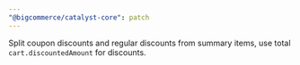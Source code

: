 ```yaml
---
"@bigcommerce/catalyst-core": patch
---
```


Split coupon discounts and regular discounts from summary items, use total `cart.discountedAmount` for discounts.
